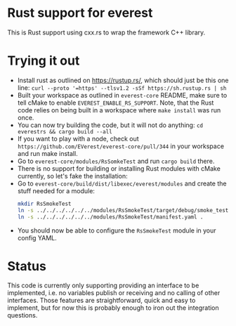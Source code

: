 # Rust support for everest

This is Rust support using cxx.rs to wrap the framework C++ library.

# Trying it out

- Install rust as outlined on <https://rustup.rs/>, which should just be this
  one line: `curl --proto '=https' --tlsv1.2 -sSf https://sh.rustup.rs | sh`
- Built your workspace as outlined in `everest-core` README, make sure to tell
  cMake to enable `EVEREST_ENABLE_RS_SUPPORT`. Note, that the Rust code relies
  on being built in a workspace where `make install` was run once.
- You can now try building the code, but it will not do anything: `cd everestrs
  && cargo build --all`
- If you want to play with a node, check out `https://github.com/EVerest/everest-core/pull/344` in your workspace and run make install.
- Go to `everest-core/modules/RsSomkeTest` and run `cargo build` there.
- There is no support for building or installing Rust modules with cMake
  currently, so let's fake the installation:
- Go to `everest-core/build/dist/libexec/everest/modules` and create the stuff needed
for a module:
    ~~~bash
    mkdir RsSmokeTest
    ln -s ../../../../../../modules/RsSmokeTest/target/debug/smoke_test RsSmokeTest
    ln -s ../../../../../../modules/RsSmokeTest/manifest.yaml . 
    ~~~
- You should now be able to configure the `RsSmokeTest` module in your config
  YAML.

# Status

This code is currently only supporting providing an interface to be implemented, i.e. no variables publish or receiving and no calling of other interfaces. Those features are straightforward, quick and easy to implement, but for now this is probably enough to iron out the integration questions.
